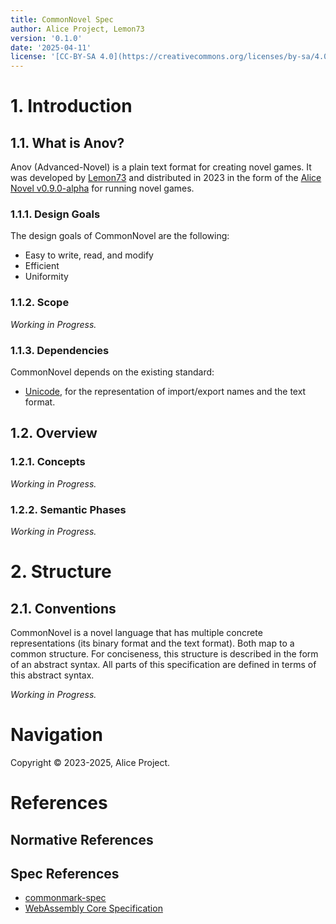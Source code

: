 ```yaml
---
title: CommonNovel Spec
author: Alice Project, Lemon73
version: '0.1.0'
date: '2025-04-11'
license: '[CC-BY-SA 4.0](https://creativecommons.org/licenses/by-sa/4.0/)'
---
```


# 1. Introduction

## 1.1. What is Anov?

Anov (Advanced-Novel) is a plain text format for creating novel games. It was developed by [Lemon73](https://github.com/Lemon73-Computing) and distributed in 2023 in the form of the [Alice Novel v0.9.0-alpha](https://github.com/AliceNovel/AliceNovel/tree/v0.9.0-alpha) for running novel games.

### 1.1.1. Design Goals

The design goals of CommonNovel are the following:

- Easy to write, read, and modify
- Efficient
- Uniformity

### 1.1.2. Scope

*Working in Progress.*

### 1.1.3. Dependencies

CommonNovel depends on the existing standard:

- [Unicode](http://www.unicode.org/versions/latest/), for the representation of import/export names and the text format.

## 1.2. Overview

### 1.2.1. Concepts

*Working in Progress.*

<!--
CommonNovel encodes a high-level novel language. This language is structured around the following concepts.
-->

### 1.2.2. Semantic Phases

*Working in Progress.*

# 2. Structure

## 2.1. Conventions

CommonNovel is a novel language that has multiple concrete representations (its binary format and the text format). Both map to a common structure. For conciseness, this structure is described in the form of an abstract syntax. All parts of this specification are defined in terms of this abstract syntax.

*Working in Progress.*

<!--
# Preprocessing

A line is a sequence of zero or more characters followed by a line ending (CR, LF, or CRLF) or by the end of file.

A character is a unicode code point. This spec does not specify an encoding; it thinks of lines as composed of characters rather than bytes. A conforming parser may be limited to a certain encoding.

A line containing no characters, or a line containing only spaces (after tab expansion), is called a blank line. Blank lines are deleted.
-->

# Navigation

Copyright © 2023-2025, Alice Project.

# References

## Normative References

## Spec References

- [commonmark-spec](https://github.com/commonmark/commonmark-spec)
- [WebAssembly Core Specification](https://www.w3.org/TR/2018/WD-wasm-core-1-20180215/)
